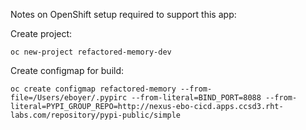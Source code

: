 Notes on OpenShift setup required to support this app:

Create project:

```oc new-project refactored-memory-dev```

Create configmap for build:

```oc create configmap refactored-memory --from-file=/Users/eboyer/.pypirc --from-literal=BIND_PORT=8088 --from-literal=PYPI_GROUP_REPO=http://nexus-ebo-cicd.apps.ccsd3.rht-labs.com/repository/pypi-public/simple```

